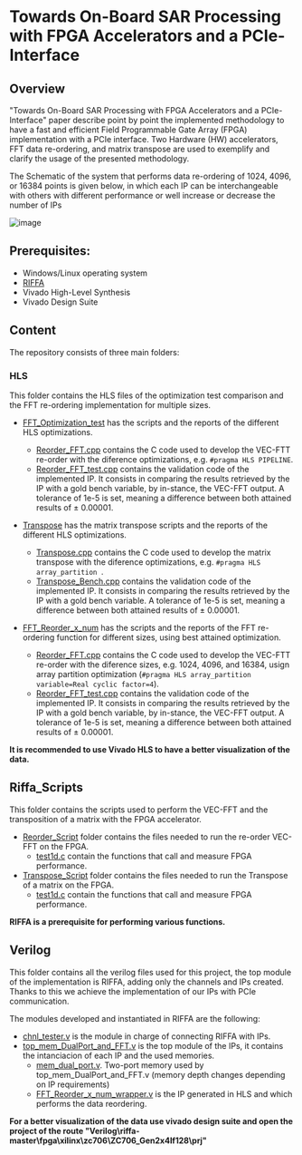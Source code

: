 # Towards On-Board SAR Processing with  FPGA Accelerators and a PCIe-Interface

## Overview
"Towards On-Board SAR Processing with  FPGA Accelerators and a PCIe-Interface" paper describe point by point the implemented methodology to have a fast and efficient Field Programmable Gate Array (FPGA) implementation with a PCIe interface. Two Hardware (HW) accelerators, FFT data re-ordering, and matrix transpose are used to exemplify and clarify the usage of the presented methodology.

The Schematic of the system that performs data re-ordering of 1024, 4096, or 16384 points is given below, in which each IP can be interchangeable with others with different performance or well increase or decrease the number of IPs

![image](https://user-images.githubusercontent.com/101527680/210269479-31089d99-4115-44f5-8d52-494a184933e5.png)

## Prerequisites:
- Windows/Linux operating system
- [RIFFA](https://sites.google.com/a/eng.ucsd.edu/matt-jacobsen/riffa/riffa_2_0/setup-guide)
- Vivado High-Level Synthesis
- Vivado Design Suite

## Content
The repository consists of three main folders:
### HLS
This folder contains the HLS files of the optimization test comparison and the FFT re-ordering implementation for multiple sizes.
- [FFT_Optimization_test](https://github.com/Baungarten-CINVESTAV/Towards-On-Board-SAR-Processing-with-FPGA-Accelerators-and-a-PCIe-Interface/tree/main/HLS/FFT_Optimization_test) has the scripts and the reports of the different HLS optimizations.
  - [Reorder_FFT.cpp](https://github.com/Baungarten-CINVESTAV/Towards-On-Board-SAR-Processing-with-FPGA-Accelerators-and-a-PCIe-Interface/blob/main/HLS/FFT_Optimization_test/Reorder_FFT.cpp) contains the C code used to develop the VEC-FTT re-order with the diference optimizations, e.g. ```#pragma HLS PIPELINE```.
  - [Reorder_FFT_test.cpp](https://github.com/Baungarten-CINVESTAV/Towards-On-Board-SAR-Processing-with-FPGA-Accelerators-and-a-PCIe-Interface/blob/main/HLS/FFT_Optimization_test/Reorder_FFT_test.cpp) contains the validation code of the implemented IP. It consists in comparing the results retrieved by the IP with a gold bench variable, by in-stance, the VEC-FFT output. A tolerance of 1e-5 is set, meaning a difference between both attained results of ± 0.00001.

- [Transpose](https://github.com/Baungarten-CINVESTAV/Towards-On-Board-SAR-Processing-with-FPGA-Accelerators-and-a-PCIe-Interface/blob/main/HLS/Transpose.rar) has the matrix transpose scripts and the reports of the different HLS optimizations.
  - [Transpose.cpp](https://github.com/Baungarten-CINVESTAV/Towards-On-Board-SAR-Processing-with-FPGA-Accelerators-and-a-PCIe-Interface/blob/main/HLS/Transpose.rar) contains the C code used to develop the matrix transpose with the diference optimizations, e.g. ```#pragma HLS array_partition ```.
  - [Transpose_Bench.cpp](https://github.com/Baungarten-CINVESTAV/Towards-On-Board-SAR-Processing-with-FPGA-Accelerators-and-a-PCIe-Interface/blob/main/HLS/Transpose.rar) contains the validation code of the implemented IP. It consists in comparing the results retrieved by the IP with a gold bench variable. A tolerance of 1e-5 is set, meaning a difference between both attained results of ± 0.00001.
  
- [FFT_Reorder_x_num](https://github.com/Baungarten-CINVESTAV/Towards-On-Board-SAR-Processing-with-FPGA-Accelerators-and-a-PCIe-Interface/tree/main/HLS/FFT_Reorder_x_num) has the scripts and the reports of the FFT re-ordering function for different sizes, using best attained optimization.
  - [Reorder_FFT.cpp](https://github.com/Baungarten-CINVESTAV/Towards-On-Board-SAR-Processing-with-FPGA-Accelerators-and-a-PCIe-Interface/blob/main/HLS/FFT_Reorder_x_num/Reorder_FFT.cpp) contains the C code used to develop the VEC-FTT re-order with the diference sizes, e.g. 1024, 4096, and 16384, usign array partition optimization (```#pragma HLS array_partition variable=Real cyclic factor=4```).
  - [Reorder_FFT_test.cpp](https://github.com/Baungarten-CINVESTAV/Towards-On-Board-SAR-Processing-with-FPGA-Accelerators-and-a-PCIe-Interface/blob/main/HLS/FFT_Reorder_x_num/Reorder_FFT_test.cpp) contains the validation code of the implemented IP. It consists in comparing the results retrieved by the IP with a gold bench variable, by in-stance, the VEC-FFT output. A tolerance of 1e-5 is set, meaning a difference between both attained results of ± 0.00001.
  
**It is recommended to use Vivado HLS to have a better visualization of the data.**

## Riffa_Scripts
This folder contains the scripts used to perform the VEC-FFT and the transposition of a matrix with the FPGA accelerator.
- [Reorder_Script](https://github.com/Baungarten-CINVESTAV/Towards-On-Board-SAR-Processing-with-FPGA-Accelerators-and-a-PCIe-Interface/tree/main/Riffa_Scripts/Reorder_Script) folder contains the files needed to run the re-order VEC-FFT on the FPGA.
  - [test1d.c](https://github.com/Baungarten-CINVESTAV/Towards-On-Board-SAR-Processing-with-FPGA-Accelerators-and-a-PCIe-Interface/blob/main/Riffa_Scripts/Reorder_Script/test1d.c) contain the functions that call and measure FPGA performance.
- [Transpose_Script](https://github.com/Baungarten-CINVESTAV/Towards-On-Board-SAR-Processing-with-FPGA-Accelerators-and-a-PCIe-Interface/tree/main/Riffa_Scripts/Transpose_Script) folder contains the files needed to run the Transpose of a matrix on the FPGA.
  - [test1d.c](https://github.com/Baungarten-CINVESTAV/Towards-On-Board-SAR-Processing-with-FPGA-Accelerators-and-a-PCIe-Interface/blob/main/Riffa_Scripts/Transpose_Script/test1d.c) contain the functions that call and measure FPGA performance. 
  
**RIFFA is a prerequisite for performing various functions.**

## Verilog
This folder contains all the verilog files used for this project, the top module of the implementation is RIFFA, adding only the channels and IPs created. Thanks to this we achieve the implementation of our IPs with PCIe communication.

The modules developed and instantiated in RIFFA are the following:
- [chnl_tester.v](https://github.com/Baungarten-CINVESTAV/Towards-On-Board-SAR-Processing-with-FPGA-Accelerators-and-a-PCIe-Interface/blob/main/Verilog/riffa-master/fpga/riffa_hdl/chnl_tester.v) is the module in charge of connecting RIFFA with IPs. 
- [top_mem_DualPort_and_FFT.v](https://github.com/Baungarten-CINVESTAV/Towards-On-Board-SAR-Processing-with-FPGA-Accelerators-and-a-PCIe-Interface/blob/main/Verilog/riffa-master/fpga/xilinx/zc706/ZC706_Gen2x4If128/prj/ZC706_Gen2x4If128.srcs/sources_1/imports/new/top_mem_DualPort_and_FFT.v) is the top module of the IPs, it contains the intanciacion of each IP and the used memories.
  - [mem_dual_port.v](https://github.com/Baungarten-CINVESTAV/Towards-On-Board-SAR-Processing-with-FPGA-Accelerators-and-a-PCIe-Interface/blob/main/Verilog/riffa-master/fpga/xilinx/zc706/ZC706_Gen2x4If128/prj/ZC706_Gen2x4If128.srcs/sources_1/imports/new/mem_dual_port.v). Two-port memory used by top_mem_DualPort_and_FFT.v (memory depth changes depending on IP requirements)
  - [FFT_Reorder_x_num_wrapper.v](https://github.com/Baungarten-CINVESTAV/Towards-On-Board-SAR-Processing-with-FPGA-Accelerators-and-a-PCIe-Interface/tree/main/Verilog/riffa-master/fpga/xilinx/zc706/ZC706_Gen2x4If128/prj/ZC706_Gen2x4If128.srcs/sources_1/bd/FFT_Reorder_x_num/hdl) is the IP generated in HLS and which performs the data reordering.

**For a better visualization of the data use vivado design suite and open the project of the route "Verilog\riffa-master\fpga\xilinx\zc706\ZC706_Gen2x4If128\prj"**
